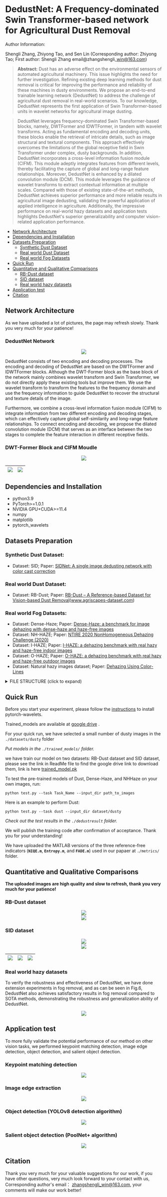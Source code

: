 # DedustNet: A Frequency-dominated Swin Transformer-based network for Agricultural Dust Removal

Author Information:

Shengli Zhang, Zhiyong Tao, and Sen Lin (Corresponding author: Zhiyong Tao; First author: Shengli Zhang email@zhangshengli\_win@163.com)

>__Abstract:__ Dust has an adverse effect on the environmental sensors of automated agricultural machinery. This issue highlights the need for further investigation. Refining existing deep learning methods for dust removal is critical for improving the performance and reliability of these machines in dusty environments. We propose an end-to-end trainable learning network (DedustNet) to address the challenge of agricultural dust removal in real-world scenarios. To our knowledge, DedustNet represents the first application of Swin Transformer-based units in wavelet networks for agricultural image dusting. 

>DedustNet leverages frequency-dominated Swin Transformer-based blocks, namely, DWTFormer and IDWTFormer, in tandem with wavelet transforms. Acting as fundamental encoding and decoding units, these blocks enable the retrieval of intricate details, such as image structural and textural components. This approach effectively overcomes the limitations of the global receptive field in Swin Transformer under complex, dusty backgrounds. In addition, DedustNet incorporates a cross-level information fusion module (CIFM). This module adeptly integrates features from different levels, thereby facilitating the capture of global and long-range feature relationships. Moreover, DedustNet is enhanced by a dilated convolution module (DCM). This module leverages the guidance of wavelet transforms to extract contextual information at multiple scales.
Compared with those of existing state-of-the-art methods, DedustNet achieves superior performance and more reliable results in agricultural image dedusting, validating the powerful application of applied intelligence in agriculture. Additionally, the impressive performance on real-world hazy datasets and application tests highlights DedustNet's superior generalizability and computer vision-related application performance.

* [Network Architecture](https://github.com/shengli666666/DedustNet#network-architecture)
* [Dependencies and Installation](https://github.com/shengli666666/DedustNet#Dependencies-and-Installation)
* [Datasets Preparation](https://github.com/shengli666666/DedustNet#Datasets-Preparation)
    * [Synthetic Dust Dataset ](https://github.com/shengli666666/DedustNet#Synthetic-Dust-Dataset)
    * [Real world Dust Dataset ](https://github.com/shengli666666/DedustNet#Real-world-Dust-Dataset)
    * [Real world Fog Datasets](https://github.com/shengli666666/DedustNet#Real-world-Fog-Datasets)
* [Quick Run](https://github.com/shengli666666/DedustNet#Quick-Run)
* [Quantitative and Qualitative Comparisons]()
    * [RB-Dust dataset](https://github.com/shengli666666/DedustNet#RB-Dust-dataset)
    * [SID dataset](https://github.com/shengli666666/DedustNet#SID-dataset)
    * [Real world hazy datasets](https://github.com/shengli666666/DedustNet#Real-world-hazy-datasets)
* [Application test](https://github.com/shengli666666/DedustNet?tab=readme-ov-file#application-test)
* [Citation](https://github.com/shengli666666/DedustNet#Citation)
   
## Network Architecture

As we have uploaded a lot of pictures, the page may refresh slowly. Thank you very much for your patience!

### DedustNet Network

<center>
    <img src='image/network.png'>
</center>

DedustNet consists of two encoding and decoding processes. The encoding and decoding of DedustNet are based on the DWTFormer and IDWTFormer blocks. Although the DWT-Former block as the base block of the network mainly combines wavelet transform and Swin Transformer, we do not directly apply these existing tools but improve them. We use the wavelet transform to transform the features to the frequency domain and use the frequency information to guide DedustNet to recover the structural and texture details of the image. 

Furthermore, we combine a cross-level information fusion module (CIFM) to integrate information from two different encoding and decoding stages, which can effectively capture global self-similarity and long-range feature relationships. To connect encoding and decoding, we propose the dilated convolution module (DCM) that serves as an interface between the two stages to complete the feature interaction in different receptive fields.

### DWT-Former Block and CIFM Moudle

<center>
    <img src='image/dwt.png'>
</center>

|<img src="image/cifm.png">|<img src="image/dcm.png">|
|:-:|:-:|

## Dependencies and Installation

* python3.9
* PyTorch>=1.0.1
* NVIDIA GPU+CUDA>=11.4
* numpy
* matplotlib
* pytorch_wavelets
## Datasets Preparation

### Synthetic Dust Dataset:

* Dataset: SID; Paper: [SIDNet: A single image dedusting network with color cast correction](https://www.researchgate.net/publication/360520126_SIDNet_A_Single_Image_Dedusting_Network_with_Color_Cast_Correction)

### Real world Dust Dataset:

* Dataset: RB-Dust; Paper: [RB-Dust – A Reference-based Dataset for Vision-based Dust Removal](https://arxiv.org/pdf/2306.07244.pdf)(www.agriscapes-dataset.com)

### Real world Fog Datasets:

* Dataset: Dense-Haze; Paper: [Dense-Haze: a benchmark for image dehazing with dense-haze and haze-free images](https://arxiv.org/pdf/1904.02904.pdf)
* Dataset: NH-HAZE; Paper: [NTIRE 2020 NonHomogeneous Dehazing Challenge (2020)](https://competitions.codalab.org/competitions/22236)
* Dataset: I-HAZE; Paper: [I-HAZE: a dehazing benchmark with real hazy and haze-free indoor images](https://arxiv.org/pdf/1804.05091.pdf)
* Dataset: O-HAZE; Paper: [O-HAZE: a dehazing benchmark with real hazy and haze-free outdoor images](https://openaccess.thecvf.com/content_cvpr_2018_workshops/papers/w13/Ancuti_O-HAZE_A_Dehazing_CVPR_2018_paper.pdf)
* Dataset: Natural hazy images dataset; Paper: [Dehazing Using Color-Lines](https://www.cs.huji.ac.il/w~raananf/projects/dehaze_cl/results/#stadium)
<details>
<summary> FILE STRUCTURE (click to expand) </summary>

```
    DedustNet
    |-- README.md
    |-- datasets
      |-- dust
          |-- dusty
              |-- *.png
          |-- clear
              |-- *.png
      |-- dense
          |-- hazy
              |-- *.png
          |-- clear
              |-- *.png
      |-- nhhaze
          |-- hazy
              |-- *.png
          |-- clear
              |-- *.png
```
</details>

## Quick Run

Before you start your experiment, please follow the [instructions](https://www.cnblogs.com/wanghui-garcia/p/12526298.html) to install pytorch-wavelets.

Trained_models are available at [google drive](https://drive.google.com/drive/folders/1g6X7wYV_yILRqYx7GoUuhW4CSJXiPnCZ?hl=zh-cn) .

For your quick run, we have selected a small number of dusty images in the `./datasets/dusty` folder

*Put  models in the `./trained_models/` folder.*

we have train our model on two datasets: RB-Dust dataset and SID dataset, please see the link in ReadMe file to find the google drive link to download them, link is here [trained_model.pk](https://drive.google.com/drive/folders/1g6X7wYV_yILRqYx7GoUuhW4CSJXiPnCZ?usp=sharing)

To test the pre-trained models of Dust, Dense-Haze, and NHHaze on your own images, run:
```shell
python test.py --task Task_Name --input_dir path_to_images
```
Here is an example to perform Dust:

```shell
python test.py --task dust --input_dir dataset/dusty
```
*Check out the test results in the `./dedustresult` folder.*

We will publish the training code after confirmation of acceptance. Thank you for your understanding!

We have uploaded the MATLAB versions of the three reference-free indicators (**`NIQE.m`**, **`Entropy.m`**, and **`FADE.m`**) used in our papaer at `./metrics/` folder.

## Quantitative and Qualitative Comparisons

__The uploaded images are high quality and slow to refresh, thank you very much for your patience!__

### RB-Dust dataset

<center>
    <img src='image/rbdust.png'>
</center>

<center>
    <img src='image/rbdustnew.png'>
</center>

### SID dataset

<center>
    <img src='image/sid.png'>
</center>

<center>
    <img src='image/sidnew.png'>
</center>

|<img src=".\image\dust1.gif">|<img src=".\image\dust2.gif">|<img src=".\image\dust3.gif">|
|:-:|:-:|:-:|

### Real world hazy datasets

To verify the robustness and effectiveness of DedustNet, we have done extension experiments in fog removal, and as can be seen in Fig.6, DedustNet also achieves satisfactory results in fog removal compared to SOTA methods, demonstrating the robustness and generalization ability of DedustNet.

<center>
    <img src='image/dehaze.png'>
</center>

## Application test

To more fully validate the potential performance of our method on other vision tasks, we performed keypoint matching detection, image edge detection, object detection, and salient object detection.

### Keypoint matching detection

<center>
    <img src='image/sift.png'>
</center>

### Image edge extraction

<center>
    <img src='image/canny.png'>
</center>

### Object detection (YOLOv8 detection algorithm)

<center>
    <img src='image/yolov8.png'>
</center>

### Salient object detection (PoolNet+ algorithm)

<center>
    <img src='image/salient.png'>
</center>

## Citation

Thank you very much for your valuable suggestions for our work, if you have other questions, very much look forward to your contact with us, Corresponding author's email： zhangshengli_win@163.com, your comments will make our work better!
